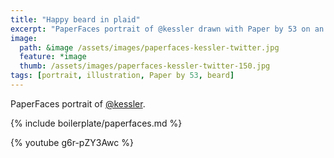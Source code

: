 ```yaml
---
title: "Happy beard in plaid"
excerpt: "PaperFaces portrait of @kessler drawn with Paper by 53 on an iPad."
image: 
  path: &image /assets/images/paperfaces-kessler-twitter.jpg 
  feature: *image
  thumb: /assets/images/paperfaces-kessler-twitter-150.jpg
tags: [portrait, illustration, Paper by 53, beard]
---
```


PaperFaces portrait of [@kessler](http://twitter.com/kessler).

{% include boilerplate/paperfaces.md %}

{% youtube g6r-pZY3Awc %}
